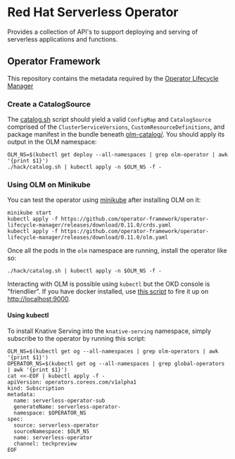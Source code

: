 # Red Hat Serverless Operator

Provides a collection of API's to support deploying and serving of
serverless applications and functions.

## Operator Framework

This repository contains the metadata required by the [Operator
Lifecycle
Manager](https://github.com/operator-framework/operator-lifecycle-manager)

### Create a CatalogSource

The [catalog.sh](hack/catalog.sh) script should yield a valid
`ConfigMap` and `CatalogSource` comprised of the
`ClusterServiceVersions`, `CustomResourceDefinitions`, and package
manifest in the bundle beneath [olm-catalog/](olm-catalog/). You
should apply its output in the OLM namespace:

```
OLM_NS=$(kubectl get deploy --all-namespaces | grep olm-operator | awk '{print $1}')
./hack/catalog.sh | kubectl apply -n $OLM_NS -f -
```

### Using OLM on Minikube

You can test the operator using
[minikube](https://kubernetes.io/docs/setup/minikube/) after
installing OLM on it:

```
minikube start
kubectl apply -f https://github.com/operator-framework/operator-lifecycle-manager/releases/download/0.11.0/crds.yaml
kubectl apply -f https://github.com/operator-framework/operator-lifecycle-manager/releases/download/0.11.0/olm.yaml
```

Once all the pods in the `olm` namespace are running, install the
operator like so:

```
./hack/catalog.sh | kubectl apply -n $OLM_NS -f -
```

Interacting with OLM is possible using `kubectl` but the OKD console
is "friendlier". If you have docker installed, use [this
script](https://github.com/operator-framework/operator-lifecycle-manager/blob/master/scripts/run_console_local.sh)
to fire it up on <http://localhost:9000>.

#### Using kubectl

To install Knative Serving into the `knative-serving` namespace,
simply subscribe to the operator by running this script:

```
OLM_NS=$(kubectl get og --all-namespaces | grep olm-operators | awk '{print $1}')
OPERATOR_NS=$(kubectl get og --all-namespaces | grep global-operators | awk '{print $1}')
cat <<-EOF | kubectl apply -f -
apiVersion: operators.coreos.com/v1alpha1
kind: Subscription
metadata:
  name: serverless-operator-sub
  generateName: serverless-operator-
  namespace: $OPERATOR_NS
spec:
  source: serverless-operator
  sourceNamespace: $OLM_NS
  name: serverless-operator
  channel: techpreview
EOF
```
